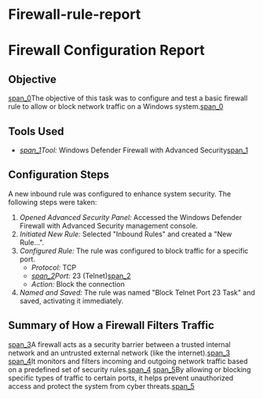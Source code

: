 # Firewall-rule-report

# Firewall Configuration Report

## Objective
[span_0](start_span)The objective of this task was to configure and test a basic firewall rule to allow or block network traffic on a Windows system.[span_0](end_span)

## Tools Used
* *[span_1](start_span)Tool:* Windows Defender Firewall with Advanced Security[span_1](end_span)

## Configuration Steps
A new inbound rule was configured to enhance system security. The following steps were taken:

1.  *Opened Advanced Security Panel:* Accessed the Windows Defender Firewall with Advanced Security management console.
2.  *Initiated New Rule:* Selected "Inbound Rules" and created a "New Rule...".
3.  *Configured Rule:* The rule was configured to block traffic for a specific port.
    * *Protocol:* TCP
    * *[span_2](start_span)Port:* 23 (Telnet)[span_2](end_span)
    * *Action:* Block the connection
4.  *Named and Saved:* The rule was named "Block Telnet Port 23 Task" and saved, activating it immediately.

## Summary of How a Firewall Filters Traffic
[span_3](start_span)A firewall acts as a security barrier between a trusted internal network and an untrusted external network (like the internet).[span_3](end_span) [span_4](start_span)It monitors and filters incoming and outgoing network traffic based on a predefined set of security rules.[span_4](end_span) [span_5](start_span)By allowing or blocking specific types of traffic to certain ports, it helps prevent unauthorized access and protect the system from cyber threats.[span_5](end_span)
